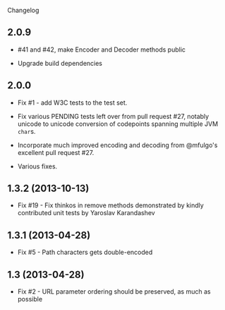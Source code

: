 Changelog

## 2.0.9

* #41 and #42, make Encoder and Decoder methods public

* Upgrade build dependencies

## 2.0.0

* Fix #1 - add W3C tests to the test set.

* Fix various PENDING tests left over from pull request #27, notably unicode to unicode conversion of codepoints spanning multiple JVM ``char``s.

* Incorporate much improved encoding and decoding from @mfulgo's excellent pull request #27.

* Various fixes.

## 1.3.2 (2013-10-13)

* Fix #19 - Fix thinkos in remove methods demonstrated by kindly contributed unit tests by Yaroslav Karandashev

## 1.3.1 (2013-04-28)

* Fix #5 - Path characters gets double-encoded

## 1.3 (2013-04-28)

* Fix #2 - URL parameter ordering should be preserved, as much as possible

